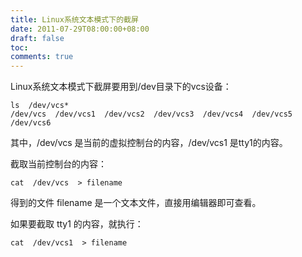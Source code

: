 ```yaml
---
title: Linux系统文本模式下的截屏
date: 2011-07-29T08:00:00+08:00
draft: false
toc:
comments: true
---
```



Linux系统文本模式下截屏要用到/dev目录下的vcs设备：

	ls  /dev/vcs*  
	/dev/vcs  /dev/vcs1  /dev/vcs2  /dev/vcs3  /dev/vcs4  /dev/vcs5  /dev/vcs6   

其中，/dev/vcs 是当前的虚拟控制台的内容，/dev/vcs1 是tty1的内容。
 
截取当前控制台的内容：

	cat  /dev/vcs  > filename  

得到的文件 filename 是一个文本文件，直接用编辑器即可查看。
 
如果要截取 tty1 的内容，就执行：

	cat  /dev/vcs1  > filename
